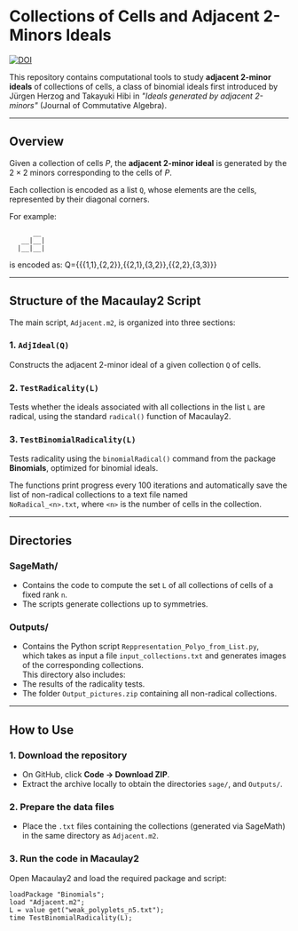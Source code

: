 # Collections of Cells and Adjacent 2-Minors Ideals

[![DOI](https://zenodo.org/badge/DOI/10.5281/zenodo.17312375.svg)](https://doi.org/10.5281/zenodo.17312375)

This repository contains computational tools to study **adjacent 2-minor ideals** of collections of cells, a class of binomial ideals first introduced by Jürgen Herzog and Takayuki Hibi in *"Ideals generated by adjacent 2-minors"* (Journal of Commutative Algebra).

---

## Overview

Given a collection of cells $P$, the **adjacent 2-minor ideal** is generated by the $2 \times 2$ minors corresponding to the cells of $P$.

Each collection is encoded as a list `Q`, whose elements are the cells, represented by their diagonal corners.

 For example:
```
      __
   __|__|
  |__|__|

 ``` 
is encoded as:  Q={{{1,1},{2,2}},{{2,1},{3,2}},{{2,2},{3,3}}} 



---

## Structure of the Macaulay2 Script

The main script, `Adjacent.m2`, is organized into three sections:

### 1. `AdjIdeal(Q)`
Constructs the adjacent 2-minor ideal of a given collection `Q` of cells.

### 2. `TestRadicality(L)`
Tests whether the ideals associated with all collections in the list `L` are radical, using the standard `radical()` function of Macaulay2.

### 3. `TestBinomialRadicality(L)`
Tests radicality using the `binomialRadical()` command from the package **Binomials**, optimized for binomial ideals.

The functions print progress every 100 iterations and automatically save the list of non-radical collections to a text file named  
`NoRadical_<n>.txt`, where `<n>` is the number of cells in the collection.

---

## Directories

### **SageMath/**
- Contains the code to compute the set `L` of all collections of cells of a fixed rank `n`.  
- The scripts generate collections up to symmetries.


### **Outputs/**
- Contains the Python script `Reppresentation_Polyo_from_List.py`,  
which takes as input a file `input_collections.txt` and generates images of the corresponding collections.  
This directory also includes:
- The results of the radicality tests.
- The folder `Output_pictures.zip` containing all non-radical collections.

---

## How to Use

### 1. Download the repository
- On GitHub, click **Code → Download ZIP**.  
- Extract the archive locally to obtain the directories `sage/`, and `Outputs/`.

### 2. Prepare the data files
- Place the `.txt` files containing the collections (generated via SageMath) in the same directory as `Adjacent.m2`.

### 3. Run the code in Macaulay2
Open Macaulay2 and load the required package and script:

```m2
loadPackage "Binomials";
load "Adjacent.m2";
L = value get("weak_polyplets_n5.txt");
time TestBinomialRadicality(L);
```
